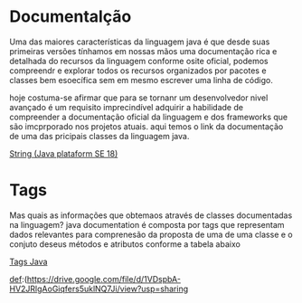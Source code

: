 # Documentalção
Uma das maiores características da linguagem java é que desde suas
primeiras versões tínhamos em nossas mãos uma documentação rica e
detalhada do recursos da linguagem
conforme osite oficial, podemos compreendr e explorar todos os recursos
organizados por pacotes e classes bem esoecífica sem em mesmo escrever 
uma linha de código.

hoje costuma-se afirmar que para se tornanr um desenvolvedor nivel avançado
é um requisito imprecindível adquirir a habilidade de compreender  a
documentação oficial da linguagem e dos frameworks que são imcprporado nos 
projetos atuais.
aqui temos o link da documentação de uma das pricipais classes da 
linguagem java.

[String (Java plataform SE 18)][def] 


[def]: https://docs.oracle.com/javase/8/docs/api/java/lang/String.html

# Tags
Mas quais as informações que obtemaos através de classes documentadas na
linguagem? java documentation é composta por  tags que representam dados
relevantes para comprenesão da proposta de uma de uma classe e o conjuto 
deseus métodos e atributos conforme a tabela abaixo

[Tags Java][def]

[def]:(https://drive.google.com/file/d/1VDspbA-HV2JRlgAoGiqfers5uklNQ7Ji/view?usp=sharing 